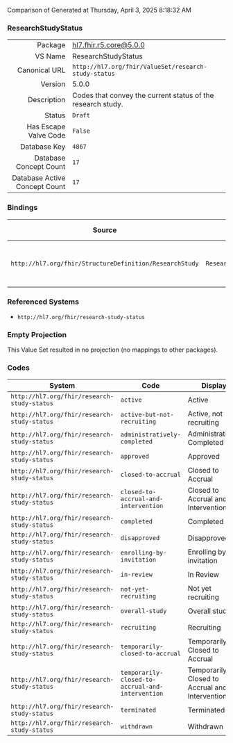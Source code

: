 Comparison of 
Generated at Thursday, April 3, 2025 8:18:32 AM

### ResearchStudyStatus

|      |     |
| ---: | --- |
| Package | hl7.fhir.r5.core@5.0.0 |
| VS Name | ResearchStudyStatus |
| Canonical URL | `http://hl7.org/fhir/ValueSet/research-study-status` |
| Version | 5.0.0 |
| Description | Codes that convey the current status of the research study. |
| Status | `Draft` |
| Has Escape Valve Code | `False` |
| Database Key | `4867` |
| Database Concept Count | `17` |
| Database Active Concept Count | `17` |
### Bindings

| Source | Element | Binding | Strength | Element Short |
| ------ | ------- | ------- | -------- | ------------- |
| `http://hl7.org/fhir/StructureDefinition/ResearchStudy` | `ResearchStudy.progressStatus.state` | `http://hl7.org/fhir/ValueSet/research-study-status` | `Extensible` | Label for status or state (e.g. recruitment status) |

### Referenced Systems

* `http://hl7.org/fhir/research-study-status`
### Empty Projection

This Value Set resulted in no projection (no mappings to other packages).

### Codes

| System | Code | Display |
| ------ | ---- | ------- |
| `http://hl7.org/fhir/research-study-status` | `active` | Active |
| `http://hl7.org/fhir/research-study-status` | `active-but-not-recruiting` | Active, not recruiting |
| `http://hl7.org/fhir/research-study-status` | `administratively-completed` | Administratively Completed |
| `http://hl7.org/fhir/research-study-status` | `approved` | Approved |
| `http://hl7.org/fhir/research-study-status` | `closed-to-accrual` | Closed to Accrual |
| `http://hl7.org/fhir/research-study-status` | `closed-to-accrual-and-intervention` | Closed to Accrual and Intervention |
| `http://hl7.org/fhir/research-study-status` | `completed` | Completed |
| `http://hl7.org/fhir/research-study-status` | `disapproved` | Disapproved |
| `http://hl7.org/fhir/research-study-status` | `enrolling-by-invitation` | Enrolling by invitation |
| `http://hl7.org/fhir/research-study-status` | `in-review` | In Review |
| `http://hl7.org/fhir/research-study-status` | `not-yet-recruiting` | Not yet recruiting |
| `http://hl7.org/fhir/research-study-status` | `overall-study` | Overall study |
| `http://hl7.org/fhir/research-study-status` | `recruiting` | Recruiting |
| `http://hl7.org/fhir/research-study-status` | `temporarily-closed-to-accrual` | Temporarily Closed to Accrual |
| `http://hl7.org/fhir/research-study-status` | `temporarily-closed-to-accrual-and-intervention` | Temporarily Closed to Accrual and Intervention |
| `http://hl7.org/fhir/research-study-status` | `terminated` | Terminated |
| `http://hl7.org/fhir/research-study-status` | `withdrawn` | Withdrawn |
